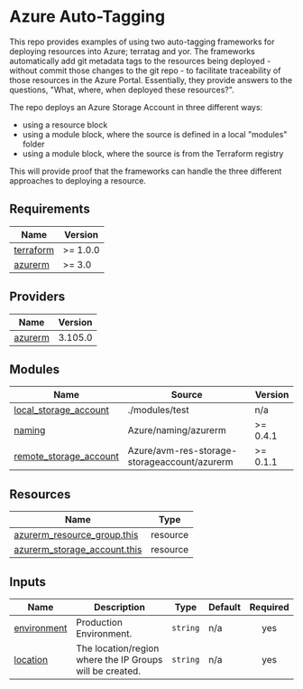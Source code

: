 # Azure Auto-Tagging

This repo provides examples of using two auto-tagging frameworks for deploying resources into Azure; terratag and yor. The frameworks automatically add git metadata tags to the resources being deployed - without commit those changes to the git repo - to facilitate traceability of those resources in the Azure Portal. Essentially, they provide answers to the questions, "What, where, when deployed these resources?".

The repo deploys an Azure Storage Account in three different ways:

- using a resource block
- using a module block, where the source is defined in a local "modules" folder
- using a module block, where the source is from the Terraform registry

This will provide proof that the frameworks can handle the three different approaches to deploying a resource.

## Requirements

| Name | Version |
|------|---------|
| <a name="requirement_terraform"></a> [terraform](#requirement\_terraform) | >= 1.0.0 |
| <a name="requirement_azurerm"></a> [azurerm](#requirement\_azurerm) | >= 3.0 |

## Providers

| Name | Version |
|------|---------|
| <a name="provider_azurerm"></a> [azurerm](#provider\_azurerm) | 3.105.0 |

## Modules

| Name | Source | Version |
|------|--------|---------|
| <a name="module_local_storage_account"></a> [local\_storage\_account](#module\_local\_storage\_account) | ./modules/test | n/a |
| <a name="module_naming"></a> [naming](#module\_naming) | Azure/naming/azurerm | >= 0.4.1 |
| <a name="module_remote_storage_account"></a> [remote\_storage\_account](#module\_remote\_storage\_account) | Azure/avm-res-storage-storageaccount/azurerm | >= 0.1.1 |

## Resources

| Name | Type |
|------|------|
| [azurerm_resource_group.this](https://registry.terraform.io/providers/hashicorp/azurerm/latest/docs/resources/resource_group) | resource |
| [azurerm_storage_account.this](https://registry.terraform.io/providers/hashicorp/azurerm/latest/docs/resources/storage_account) | resource |

## Inputs

| Name | Description | Type | Default | Required |
|------|-------------|------|---------|:--------:|
| <a name="input_environment"></a> [environment](#input\_environment) | Production Environment. | `string` | n/a | yes |
| <a name="input_location"></a> [location](#input\_location) | The location/region where the IP Groups will be created. | `string` | n/a | yes |